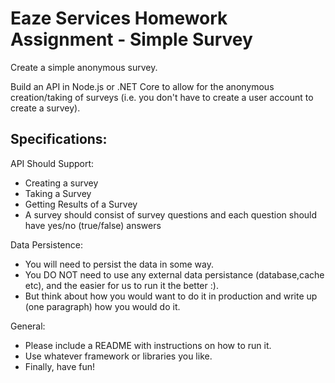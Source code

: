 # Eaze Services Homework Assignment - Simple Survey
Create a simple anonymous survey. <br/>

Build an API in Node.js or .NET Core to allow for the anonymous creation/taking of surveys (i.e. you don't have to create a user account to create a survey).

## Specifications:
API Should Support:
* Creating a survey
* Taking a Survey
* Getting Results of a Survey
* A survey should consist of survey questions and each question should have yes/no (true/false) answers

Data Persistence: <br/>

* You will need to persist the data in some way. 
* You DO NOT need to use any external data persistance (database,cache etc), and the easier for us to run it the better :).  
* But think about how you would want to do it in production and write up (one paragraph) how you would do it. 

General: <br/>

* Please include a README with instructions on how to run it. 
* Use whatever framework or libraries you like. 
* Finally, have fun!

